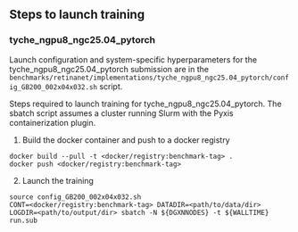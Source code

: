 ## Steps to launch training

### tyche_ngpu8_ngc25.04_pytorch

Launch configuration and system-specific hyperparameters for the
tyche_ngpu8_ngc25.04_pytorch submission are in the
`benchmarks/retinanet/implementations/tyche_ngpu8_ngc25.04_pytorch/config_GB200_002x04x032.sh` script.

Steps required to launch training for tyche_ngpu8_ngc25.04_pytorch.  The sbatch
script assumes a cluster running Slurm with the Pyxis containerization plugin.

1. Build the docker container and push to a docker registry

```
docker build --pull -t <docker/registry:benchmark-tag> .
docker push <docker/registry:benchmark-tag>
```

2. Launch the training
```
source config_GB200_002x04x032.sh
CONT=<docker/registry:benchmark-tag> DATADIR=<path/to/data/dir> LOGDIR=<path/to/output/dir> sbatch -N ${DGXNNODES} -t ${WALLTIME} run.sub
```
